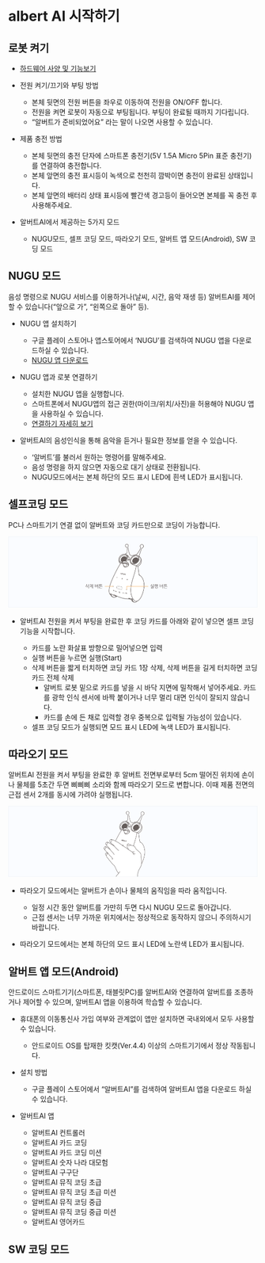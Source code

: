 # albert AI 시작하기


로봇 켜기 
--
- [하드웨어 사양 및 기능보기](https://github.com/albertailabs/HW)
- 전원 켜기/끄기와 부팅 방법
  - 본체 뒷면의 전원 버튼을 좌우로 이동하여 전원을 ON/OFF 합니다.
  - 전원을 켜면 로봇이 자동으로 부팅됩니다. 부팅이 완료될 때까지 기다립니다.
  - “알버트가 준비되었어요” 라는 말이 나오면 사용할 수 있습니다.

- 제품 충전 방법
  - 본체 뒷면의 충전 단자에 스마트폰 충전기(5V 1.5A Micro 5Pin 표준 충전기)를 연결하여 충전합니다.
  - 본체 앞면의 충전 표시등이 녹색으로 천천히 깜박이면 충전이 완료된 상태입니다.
  - 본체 앞면의 배터리 상태 표시등에 빨간색 경고등이 들어오면 본체를 꼭 충전 후 사용해주세요.

- 알버트AI에서 제공하는 5가지 모드 
  - NUGU모드, 셀프 코딩 모드, 따라오기 모드, 알버트 앱 모드(Android), SW 코딩 모드
  
  
NUGU 모드
-- 
음성 명령으로 NUGU 서비스를 이용하거나(날씨, 시간, 음악 재생 등) 알버트AI를 제어할 수 있습니다(“앞으로 가”, “왼쪽으로 돌아” 등).

- NUGU 앱 설치하기
  - 구글 플레이 스토어나 앱스토어에서 ‘NUGU’를 검색하여 NUGU 앱을 다운로드하실 수 있습니다.
  - [NUGU 앱 다운로드](https://play.google.com/store/apps/details?id=com.skt.aladdin)

- NUGU 앱과 로봇 연결하기
  - 설치한 NUGU 앱을 실행합니다.
  - 스마트폰에서 NUGU앱의 접근 권한(마이크/위치/사진)을 허용해야 NUGU 앱을 사용하실 수 있습니다.
  - [연결하기 자세히 보기](https://github.com/albertailabs/Wi-fi)
  

- 알버트AI의 음성인식을 통해 음악을 듣거나 필요한 정보를 얻을 수 있습니다.
  - ‘알버트’를 불러서 원하는 명령어를 말해주세요.
  - 음성 명령을 하지 않으면 자동으로 대기 상태로 전환됩니다.
  - NUGU모드에서는 본체 하단의 모드 표시 LED에 흰색 LED가 표시됩니다.
 
 
셀프코딩 모드
--
PC나 스마트기기 연결 없이 알버트와 코딩 카드만으로 코딩이 가능합니다.


![albert AI sefmode](./images/albert01.png)


- 알버트AI 전원을 켜서 부팅을 완료한 후 코딩 카드를 아래와 같이 넣으면 셀프 코딩 기능을 시작합니다.

  - 카드를 노란 화살표 방향으로 밀어넣으면 입력
  - 실행 버튼을 누르면 실행(Start)
  - 삭제 버튼을 짧게 터치하면 코딩 카드 1장 삭제, 삭제 버튼을 길게 터치하면 코딩 카드 전체 삭제
    - 알버트 로봇 밑으로 카드를 넣을 시 바닥 지면에 밀착해서 넣어주세요. 카드를 광학 인식 센서에 바짝 붙이거나 너무 멀리 대면 인식이 잘되지 않습니다.
    - 카드를 손에 든 채로 입력할 경우 중복으로 입력될 가능성이 있습니다.
  - 셀프 코딩 모드가 실행되면 모드 표시 LED에 녹색 LED가 표시됩니다.
 
 
 따라오기 모드
 --
알버트AI 전원을 켜서 부팅을 완료한 후 알버트 전면부로부터 5cm 떨어진 위치에 손이나 물체를 5초간 두면 삐삐삐 소리와 함께 따라오기 모드로 변합니다.
이때 제품 전면의 근접 센서 2개를 동시에 가려야 실행됩니다.


![albert AI Follow](./images/albert02.png)


- 따라오기 모드에서는 알버트가 손이나 물체의 움직임을 따라 움직입니다.
  - 일정 시간 동안 알버트를 가만히 두면 다시 NUGU 모드로 돌아갑니다.
  - 근접 센서는 너무 가까운 위치에서는 정상적으로 동작하지 않으니 주의하시기 바랍니다.
  
- 따라오기 모드에서는 본체 하단의 모드 표시 LED에 노란색 LED가 표시됩니다.
  
  
  
알버트 앱 모드(Android)
--
안드로이드 스마트기기(스마트폰, 태블릿PC)를 알버트AI와 연결하여 알버트를 조종하거나 제어할 수 있으며, 알버트AI 앱을 이용하여 학습할 수 있습니다.

- 휴대폰의 이동통신사 가입 여부와 관계없이 앱만 설치하면 국내외에서 모두 사용할 수 있습니다.
  - 안드로이드 OS를 탑재한 킷캣(Ver.4.4) 이상의 스마트기기에서 정상 작동됩니다.
- 설치 방법

  - 구글 플레이 스토어에서 “알버트AI”를 검색하여 알버트AI 앱을 다운로드 하실 수 있습니다.

- 알버트AI 앱

  - 알버트AI 컨트롤러
  - 알버트AI 카드 코딩
  - 알버트AI 카드 코딩 미션
  - 알버트AI 숫자 나라 대모험
  - 알버트AI 구구단
  - 알버트AI 뮤직 코딩 초급
  - 알버트AI 뮤직 코딩 초급 미션
  - 알버트AI 뮤직 코딩 중급
  - 알버트AI 뮤직 코딩 중급 미션
  - 알버트AI 영어카드


SW 코딩 모드
--
  
  
  
